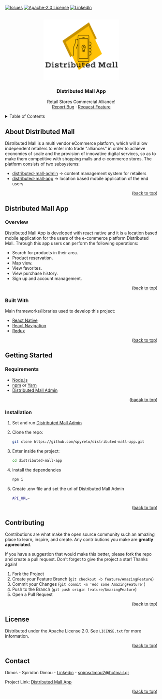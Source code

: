 
<div id="top"></div>
<!-- Distributed Mall admin inteface -->

[![Issues][issues-shield]][issues-url]
[![Apache-2.0 License][license-shield]][license-url]
[![LinkedIn][linkedin-shield]][linkedin-url]

<!-- PROJECT LOGO -->
<br />
<div align="center">
  <a href="https://github.com/spyreto">
    <img src="logo.png" alt="Logo" width="250" height="200">
  </a>

  <h3 align="center">Distributed Mall App</h3>

  <p align="center">
    Retail Stores Commercial Alliance!
    <br />
    <a href="https://github.com/spyreto/distributed-mall-app/issues">Report Bug</a>
    ·
    <a href="https://github.com/spyreto/distributed-mall-app/issues">Request Feature</a>
  </p>
</div>



<!-- TABLE OF CONTENTS -->
<details>
    <summary>Table of Contents</summary>
    <ol>
        <li>
            <a href="#about-the-project">About Distributed Mall</a>
        </li>
        <li>
            <a href="#distributed-mall-app">Distributed Mall App</a>
            <ul>
                <li><a href="#overview">Overview</a></li>
                <li><a href="#built-with">Built With</a></li>
            </ul>
        </li>
        <li>
            <a href="#getting-started">Getting Started</a>
            <ul>
                <li><a href="#requirements">Requirements</a></li>
                <li><a href="#installation">Installation</a></li>
            </ul>
        </li>
        <li><a href="#contributing">Contributing</a></li>
        <li><a href="#license">License</a></li>
        <li><a href="#contact">Contact</a></li>
    </ol>
</details>


<!-- ABOUT THE DISTRIBUTED MALL -->
## About Distributed Mall

Distributed Mall is a multi vendor eCommerce platform, which will allow independent retailers to enter into trade "alliances" in order to achieve economies of scale and the provision of innovative digital services, so as to make them competitive with shopping malls and e-commerce stores. Τhe platform consists of two subsystems:

* <a href="https://github.com/spyreto/distributed-mall-admin">distributed-mall-admin</a> &rarr; content management system for retailers  
* <a href="https://github.com/spyreto/distributed-mall-app">distributed-mall-app</a> &rarr; location based mobile application of the end users

<p align="right">(<a href="#top">back to top</a>)</p>


## Distributed Mall App

### Overview

Distributed Mall App is developed with react native and it is a location based mobile application for the users of the e-commerce platform Distributed Mall. Through this app users can perform the following  operations:

* Search for products in their area.
* Product reservation.
* Map view.
* View favorites.
* View purchase history.
* Sign up and account management.


<p align="right">(<a href="#top">back to top</a>)</p>


### Built With

Main frameworks/libraries used to develop this project:

* [React Native](https://reactnative.dev/)
* [React Navigation](https://reactnavigation.org/)
* [Redux](https://redux.js.org/)

<p align="right">(<a href="#top">back to top</a>)</p>


<!-- GETTING STARTED -->

## Getting Started

### Requirements

*  [Node.js](https://nodejs.org/en/)
*  [npm](https://www.npmjs.com/) or [Yarn](https://yarnpkg.com/)
*  [Distributed Mall Admin](https://github.com/spyreto/distributed-mall-admin)

<p align="right">(<a href="#top">bacak to top</a>)</p>


### Installation

1. Set and run [Distributed Mall Admin](https://github.com/spyreto/distributed-mall-admin)

2. Clone the repo:
   ```sh
   git clone https://github.com/spyreto/distributed-mall-app.git
   ```
   
3.	Enter inside the project:
    ```sh
    cd distributed-mall-app
    ```

4.	Install the dependencies
    ```sh
    npm i
    ```

5.	Create .env file and set the url of Distributed Mall Admin
    ```sh
    API_URL=
    ```

<p align="right">(<a href="#top">back to top</a>)</p>



<!-- CONTRIBUTING -->
## Contributing

Contributions are what make the open source community such an amazing place to learn, inspire, and create. Any contributions you make are **greatly appreciated**.

If you have a suggestion that would make this better, please fork the repo and create a pull request.
Don't forget to give the project a star! Thanks again!

1. Fork the Project
2. Create your Feature Branch (`git checkout -b feature/AmazingFeature`)
3. Commit your Changes (`git commit -m 'Add some AmazingFeature'`)
4. Push to the Branch (`git push origin feature/AmazingFeature`)
5. Open a Pull Request

<p align="right">(<a href="#top">back to top</a>)</p>


<!-- LICENSE -->
## License

Distributed under the Apache License 2.0. See `LICENSE.txt` for more information.

<p align="right">(<a href="#top">back to top</a>)</p>


<!-- CONTACT -->
## Contact

Dimos - Spiridon Dimou - [Linkedin](https://www.linkedin.com/in/spiridon-dimou-2aa98216b) - spirosdimou2@hotmail.gr

Project Link: [Distributed Mall App](https://github.com/spyreto/distributed-mall-app)

<p align="right">(<a href="#top">back to top</a>)</p>


<!-- MARKDOWN LINKS & IMAGES -->
<!-- https://www.markdownguide.org/basic-syntax/#reference-style-links -->
[issues-shield]:https://img.shields.io/github/issues/spyreto/distributed-mall-app?style=flat-square
[issues-url]: https://github.com/spyreto/distributed-mall-app/issues
[license-shield]: https://img.shields.io/github/license/spyreto/distributed-mall-admin?style=flat-square
[license-url]: https://github.com/spyreto/distributed-mall-app/blob/main/LICENSE
[linkedin-shield]: https://img.shields.io/badge/-LinkedIn-black.svg?style=flat-square&logo=linkedin&colorB=555
[linkedin-url]: https://www.linkedin.com/in/spiridon-dimou-2aa98216b/
[app-screenshot]: app-screenshots/search.png
